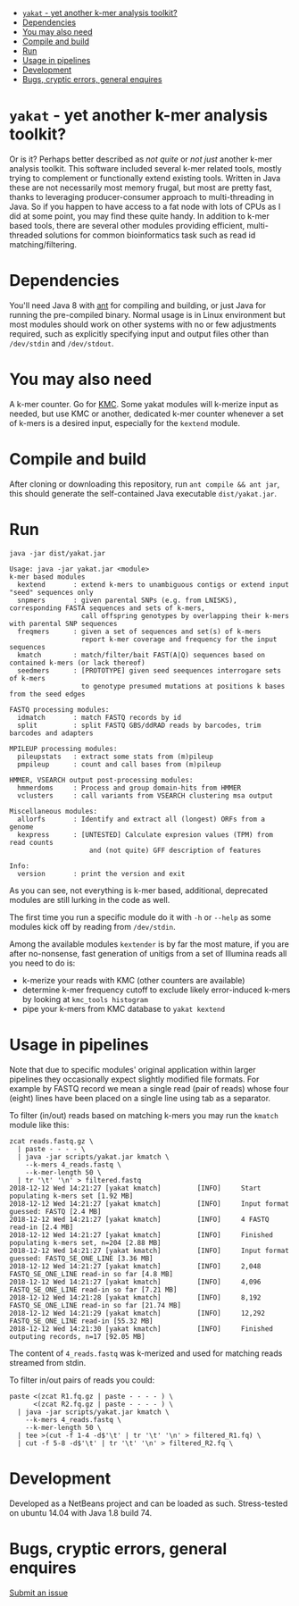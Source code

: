 - [`yakat` - yet another k-mer analysis toolkit?](#yakat---yet-another-k-mer-analysis-toolkit)
- [Dependencies](#dependencies)
- [You may also need](#you-may-also-need)
- [Compile and build](#compile-and-build)
- [Run](#run)
- [Usage in pipelines](#usage-in-pipelines)
- [Development](#development)
- [Bugs, cryptic errors, general enquires](#bugs-cryptic-errors-general-enquires)
# `yakat` - yet another  k-mer analysis toolkit?

Or is it?
Perhaps better described as _not quite_ or _not just_ another k-mer analysis toolkit.
This software included several k-mer related tools, mostly trying to complement or functionally extend existing tools.
Written in Java these are not necessarily most memory frugal, but most are pretty fast, thanks to leveraging producer-consumer approach to multi-threading in Java.
So if you happen to have access to a fat node with lots of CPUs as I did at some point, you may find these quite handy.
In addition to k-mer based tools, there are several other modules providing efficient, multi-threaded solutions for common bioinformatics task such as read id matching/filtering.

# Dependencies

You'll need Java 8 with [ant](https://ant.apache.org/) for compiling and building, or just Java for running the pre-compiled binary.
Normal usage is in Linux environment but most modules should work on other systems with no or few adjustments required, such as explicitly specifying input and output files other than `/dev/stdin` and `/dev/stdout`.

# You may also need

A k-mer counter. Go for [KMC](https://github.com/refresh-bio/KMC).
Some yakat modules will k-merize input as needed, but use KMC or another, dedicated k-mer counter whenever a set of k-mers is a desired input, especially for the `kextend` module.

# Compile and build

After cloning or downloading this repository, run `ant compile && ant jar`, this should generate the self-contained Java executable `dist/yakat.jar`.

# Run

```
java -jar dist/yakat.jar

Usage: java -jar yakat.jar <module>
k-mer based modules
  kextend       : extend k-mers to unambiguous contigs or extend input "seed" sequences only
  snpmers       : given parental SNPs (e.g. from LNISKS), corresponding FASTA sequences and sets of k-mers,
                  call offspring genotypes by overlapping their k-mers with parental SNP sequences
  freqmers      : given a set of sequences and set(s) of k-mers
                  report k-mer coverage and frequency for the input sequences
  kmatch        : match/filter/bait FAST(A|Q) sequences based on contained k-mers (or lack thereof)
  seedmers      : [PROTOTYPE] given seed seequences interrogare sets of k-mers
                  to genotype presumed mutations at positions k bases from the seed edges

FASTQ processing modules:
  idmatch       : match FASTQ records by id
  split         : split FASTQ GBS/ddRAD reads by barcodes, trim barcodes and adapters

MPILEUP processing modules:
  pileupstats   : extract some stats from (m)pileup
  pmpileup      : count and call bases from (m)pileup

HMMER, VSEARCH output post-processing modules:
  hmmerdoms     : Process and group domain-hits from HMMER
  vclusters     : call variants from VSEARCH clustering msa output

Miscellaneous modules:
  allorfs       : Identify and extract all (longest) ORFs from a genome
  kexpress      : [UNTESTED] Calculate expresion values (TPM) from read counts
                    and (not quite) GFF description of features

Info:
  version       : print the version and exit
```

As you can see, not everything is k-mer based, additional, deprecated modules are still lurking in the code as well.

The first time you run a specific module do it with `-h` or `--help` as some modules kick off by reading from `/dev/stdin`.

Among the available modules `kextender` is by far the most mature, if you are after no-nonsense, fast generation of unitigs from a set of Illumina reads all you need to do is:

* k-merize your reads with KMC (other counters are available)
* determine k-mer frequency cutoff to exclude likely error-induced k-mers by looking at `kmc_tools histogram`
* pipe your k-mers from KMC database to `yakat kextend`


# Usage in pipelines

Note that due to specific modules' original application within larger pipelines they occasionally expect slightly modified file formats.
For example by FASTQ record we mean a single read (pair of reads) whose four (eight) lines have been placed on a single line using tab as a separator.

To filter (in/out) reads based on matching k-mers you may run the `kmatch` module like this:

```
zcat reads.fastq.gz \
  | paste - - - - \
  | java -jar scripts/yakat.jar kmatch \
    --k-mers 4_reads.fastq \
    --k-mer-length 50 \
  | tr '\t' '\n' > filtered.fastq
2018-12-12 Wed 14:21:27 [yakat kmatch]         [INFO]     Start populating k-mers set [1.92 MB]
2018-12-12 Wed 14:21:27 [yakat kmatch]         [INFO]     Input format guessed: FASTQ [2.4 MB]
2018-12-12 Wed 14:21:27 [yakat kmatch]         [INFO]     4 FASTQ read-in [2.4 MB]
2018-12-12 Wed 14:21:27 [yakat kmatch]         [INFO]     Finished populating k-mers set, n=204 [2.88 MB]
2018-12-12 Wed 14:21:27 [yakat kmatch]         [INFO]     Input format guessed: FASTQ_SE_ONE_LINE [3.36 MB]
2018-12-12 Wed 14:21:27 [yakat kmatch]         [INFO]     2,048 FASTQ_SE_ONE_LINE read-in so far [4.8 MB]
2018-12-12 Wed 14:21:27 [yakat kmatch]         [INFO]     4,096 FASTQ_SE_ONE_LINE read-in so far [7.21 MB]
2018-12-12 Wed 14:21:28 [yakat kmatch]         [INFO]     8,192 FASTQ_SE_ONE_LINE read-in so far [21.74 MB]
2018-12-12 Wed 14:21:29 [yakat kmatch]         [INFO]     12,292 FASTQ_SE_ONE_LINE read-in [55.32 MB]
2018-12-12 Wed 14:21:30 [yakat kmatch]         [INFO]     Finished outputing records, n=17 [92.05 MB]
```

The content of `4_reads.fastq` was k-merized and used for matching reads streamed from stdin.

To filter in/out pairs of reads you could:

```
paste <(zcat R1.fq.gz | paste - - - - ) \
      <(zcat R2.fq.gz | paste - - - - ) \
  | java -jar scripts/yakat.jar kmatch \
    --k-mers 4_reads.fastq \
    --k-mer-length 50 \
  | tee >(cut -f 1-4 -d$'\t' | tr '\t' '\n' > filtered_R1.fq) \
  | cut -f 5-8 -d$'\t' | tr '\t' '\n' > filtered_R2.fq \
```

# Development

Developed as a NetBeans project and can be loaded as such. Stress-tested on ubuntu 14.04 with Java 1.8 build 74.

# Bugs, cryptic errors, general enquires

[Submit an issue](https://github.com/rsuchecki/yakat/issues/new)




